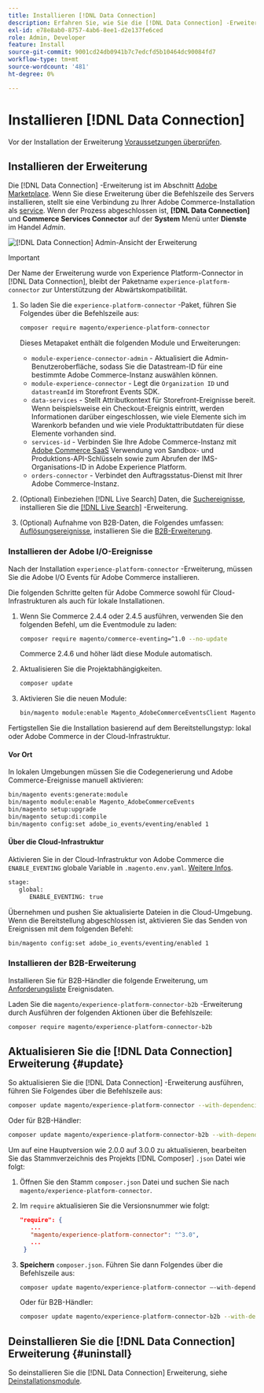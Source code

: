 ```yaml
---
title: Installieren [!DNL Data Connection]
description: Erfahren Sie, wie Sie die [!DNL Data Connection] -Erweiterung von Adobe Commerce.
exl-id: e78e8ab0-8757-4ab6-8ee1-d2e137fe6ced
role: Admin, Developer
feature: Install
source-git-commit: 9001cd24db0941b7c7edcfd5b10464dc90084fd7
workflow-type: tm+mt
source-wordcount: '481'
ht-degree: 0%

---
```


# Installieren [!DNL Data Connection]

Vor der Installation der Erweiterung [Voraussetzungen überprüfen](overview.md#prereqs).

## Installieren der Erweiterung

Die [!DNL Data Connection] -Erweiterung ist im Abschnitt [Adobe Marketplace](https://commercemarketplace.adobe.com/magento-experience-platform-connector.html). Wenn Sie diese Erweiterung über die Befehlszeile des Servers installieren, stellt sie eine Verbindung zu Ihrer Adobe Commerce-Installation als [service](../landing/saas.md). Wenn der Prozess abgeschlossen ist, **[!DNL Data Connection]** und **Commerce Services Connector** auf der **System** Menü unter **Dienste** im Handel _Admin_.

![[!DNL Data Connection] Admin-Ansicht der Erweiterung](assets/epc-adminui.png)

>[!IMPORTANT]
>
>Der Name der Erweiterung wurde von Experience Platform-Connector in [!DNL Data Connection], bleibt der Paketname `experience-platform-connector` zur Unterstützung der Abwärtskompatibilität.

1. So laden Sie die `experience-platform-connector` -Paket, führen Sie Folgendes über die Befehlszeile aus:

   ```bash
   composer require magento/experience-platform-connector
   ```

   Dieses Metapaket enthält die folgenden Module und Erweiterungen:

   * `module-experience-connector-admin` - Aktualisiert die Admin-Benutzeroberfläche, sodass Sie die Datastream-ID für eine bestimmte Adobe Commerce-Instanz auswählen können.
   * `module-experience-connector` - Legt die `Organization ID` und `datastreamId` im Storefront Events SDK.
   * `data-services` - Stellt Attributkontext für Storefront-Ereignisse bereit. Wenn beispielsweise ein Checkout-Ereignis eintritt, werden Informationen darüber eingeschlossen, wie viele Elemente sich im Warenkorb befanden und wie viele Produktattributdaten für diese Elemente vorhanden sind.
   * `services-id` - Verbinden Sie Ihre Adobe Commerce-Instanz mit [Adobe Commerce SaaS](../landing/saas.md) Verwendung von Sandbox- und Produktions-API-Schlüsseln sowie zum Abrufen der IMS-Organisations-ID in Adobe Experience Platform.
   * `orders-connector` - Verbindet den Auftragsstatus-Dienst mit Ihrer Adobe Commerce-Instanz.

1. (Optional) Einbeziehen [!DNL Live Search] Daten, die [Suchereignisse](events.md#search-events), installieren Sie die [[!DNL Live Search]](../live-search/install.md) -Erweiterung.

1. (Optional) Aufnahme von B2B-Daten, die Folgendes umfassen: [Auflösungsereignisse](events.md#b2b-events), installieren Sie die [B2B-Erweiterung](#install-the-b2b-extension).

### Installieren der Adobe I/O-Ereignisse

Nach der Installation `experience-platform-connector` -Erweiterung, müssen Sie die Adobe I/O Events für Adobe Commerce installieren.

Die folgenden Schritte gelten für Adobe Commerce sowohl für Cloud-Infrastrukturen als auch für lokale Installationen.

1. Wenn Sie Commerce 2.4.4 oder 2.4.5 ausführen, verwenden Sie den folgenden Befehl, um die Eventmodule zu laden:

   ```bash
   composer require magento/commerce-eventing=^1.0 --no-update
   ```

   Commerce 2.4.6 und höher lädt diese Module automatisch.

1. Aktualisieren Sie die Projektabhängigkeiten.

   ```bash
   composer update
   ```

1. Aktivieren Sie die neuen Module:

   ```bash
   bin/magento module:enable Magento_AdobeCommerceEventsClient Magento_AdobeCommerceEventsGenerator Magento_AdobeIoEventsClient Magento_AdobeCommerceOutOfProcessExtensibility
   ```

Fertigstellen Sie die Installation basierend auf dem Bereitstellungstyp: lokal oder Adobe Commerce in der Cloud-Infrastruktur.

#### Vor Ort

In lokalen Umgebungen müssen Sie die Codegenerierung und Adobe Commerce-Ereignisse manuell aktivieren:

```bash
bin/magento events:generate:module
bin/magento module:enable Magento_AdobeCommerceEvents
bin/magento setup:upgrade
bin/magento setup:di:compile
bin/magento config:set adobe_io_events/eventing/enabled 1
```

#### Über die Cloud-Infrastruktur

Aktivieren Sie in der Cloud-Infrastruktur von Adobe Commerce die `ENABLE_EVENTING` globale Variable in `.magento.env.yaml`. [Weitere Infos](https://experienceleague.adobe.com/docs/commerce-cloud-service/user-guide/configure/env/stage/variables-global.html#enable_eventing).

```bash
stage:
   global:
      ENABLE_EVENTING: true
```

Übernehmen und pushen Sie aktualisierte Dateien in die Cloud-Umgebung. Wenn die Bereitstellung abgeschlossen ist, aktivieren Sie das Senden von Ereignissen mit dem folgenden Befehl:

```bash
bin/magento config:set adobe_io_events/eventing/enabled 1
```

### Installieren der B2B-Erweiterung

Installieren Sie für B2B-Händler die folgende Erweiterung, um [Anforderungsliste](events.md#b2b-events) Ereignisdaten.

Laden Sie die `magento/experience-platform-connector-b2b` -Erweiterung durch Ausführen der folgenden Aktionen über die Befehlszeile:

```bash
composer require magento/experience-platform-connector-b2b
```

## Aktualisieren Sie die [!DNL Data Connection] Erweiterung {#update}

So aktualisieren Sie die [!DNL Data Connection] -Erweiterung ausführen, führen Sie Folgendes über die Befehlszeile aus:

```bash
composer update magento/experience-platform-connector --with-dependencies
```

Oder für B2B-Händler:

```bash
composer update magento/experience-platform-connector-b2b --with-dependencies
```

Um auf eine Hauptversion wie 2.0.0 auf 3.0.0 zu aktualisieren, bearbeiten Sie das Stammverzeichnis des Projekts [!DNL Composer] `.json` Datei wie folgt:

1. Öffnen Sie den Stamm `composer.json` Datei und suchen Sie nach `magento/experience-platform-connector`.

1. Im `require` aktualisieren Sie die Versionsnummer wie folgt:

   ```json
   "require": {
      ...
      "magento/experience-platform-connector": "^3.0",
      ...
    }
   ```

1. **Speichern** `composer.json`. Führen Sie dann Folgendes über die Befehlszeile aus:

   ```bash
   composer update magento/experience-platform-connector –-with-dependencies
   ```

   Oder für B2B-Händler:

   ```bash
   composer update magento/experience-platform-connector-b2b --with-dependencies
   ```

## Deinstallieren Sie die [!DNL Data Connection] Erweiterung {#uninstall}

So deinstallieren Sie die [!DNL Data Connection] Erweiterung, siehe [Deinstallationsmodule](https://experienceleague.adobe.com/docs/commerce-operations/installation-guide/tutorials/uninstall-modules.html).
